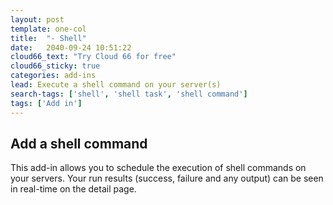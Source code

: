 ```yaml
---
layout: post
template: one-col
title:  "- Shell"
date:   2040-09-24 10:51:22
cloud66_text: "Try Cloud 66 for free"
cloud66_sticky: true
categories: add-ins
lead: Execute a shell command on your server(s)
search-tags: ['shell', 'shell task', 'shell command']
tags: ['Add in']
---
```


## Add a shell command

This add-in allows you to schedule the execution of shell commands on your servers. Your run results (success, failure and any output) can be seen in real-time on the detail page.